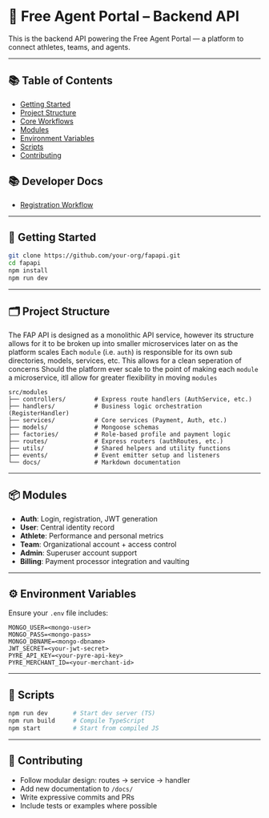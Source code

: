 # 🏈 Free Agent Portal – Backend API

This is the backend API powering the Free Agent Portal — a platform to connect athletes, teams, and agents.

---

## 📚 Table of Contents

- [Getting Started](#getting-started)
- [Project Structure](#project-structure)
- [Core Workflows](#core-workflows)
- [Modules](#modules)
- [Environment Variables](#environment-variables)
- [Scripts](#scripts)
- [Contributing](#contributing)

## 📚 Developer Docs

- [Registration Workflow](./src/modules/auth/docs/registration-workflow.md)
---

## 🚀 Getting Started

```bash
git clone https://github.com/your-org/fapapi.git
cd fapapi
npm install
npm run dev
```

---

## 🗂️ Project Structure

The FAP API is designed as a monolithic API service, however its structure allows for it to be broken up into smaller microservices later on as the platform scales
Each `module` (i.e. `auth`) is responsible for its own sub directories, models, services, etc. This allows for a clean seperation of concerns
Should the platform ever scale to the point of making each `module` a microservice, itll allow for greater flexibility in moving `modules`

```
src/modules
├── controllers/        # Express route handlers (AuthService, etc.)
├── handlers/           # Business logic orchestration (RegisterHandler)
├── services/           # Core services (Payment, Auth, etc.)
├── models/             # Mongoose schemas
├── factories/          # Role-based profile and payment logic
├── routes/             # Express routers (authRoutes, etc.)
├── utils/              # Shared helpers and utility functions
├── events/             # Event emitter setup and listeners
└── docs/               # Markdown documentation
```

---

## 📦 Modules

- **Auth**: Login, registration, JWT generation
- **User**: Central identity record
- **Athlete**: Performance and personal metrics
- **Team**: Organizational account + access control
- **Admin**: Superuser account support
- **Billing**: Payment processor integration and vaulting

---

## ⚙️ Environment Variables

Ensure your `.env` file includes:

```env
MONGO_USER=<mongo-user>
MONGO_PASS=<mongo-pass>
MONGO_DBNAME=<mongo-dbname>
JWT_SECRET=<your-jwt-secret>
PYRE_API_KEY=<your-pyre-api-key>
PYRE_MERCHANT_ID=<your-merchant-id>
```

---

## 🧪 Scripts

```bash
npm run dev       # Start dev server (TS)
npm run build     # Compile TypeScript
npm start         # Start from compiled JS
```

---

## 🤝 Contributing

- Follow modular design: routes → service → handler
- Add new documentation to `/docs/`
- Write expressive commits and PRs
- Include tests or examples where possible

